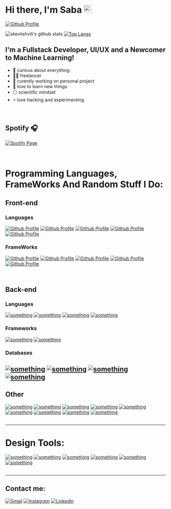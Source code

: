 <!--
**sk4698/sk4698** is a ✨ _special_ ✨ repository because its `README.md` (this file) appears on your GitHub profile.

Here are some ideas to get you started:

- 🔭 I’m currently working on ...
- 🌱 I’m currently learning ...
- 👯 I’m looking to collaborate on ...
- 🤔 I’m looking for help with ...
- 💬 Ask me about ...
- 📫 How to reach me: ...
- 😄 Pronouns: ...
- ⚡ Fun fact: ...
-->


# Hi there, I'm Saba <img src="https://media.giphy.com/media/hvRJCLFzcasrR4ia7z/giphy.gif" width="25px"></a>

[![Github Profile](https://img.shields.io/badge/github-%F0%9F%92%BB-black?style=for-the-badge&logo=github&color=black&link=https://github.com/skevlishvili)](https://github.com/skevlishvili)

![skevlishvili's github stats](https://github-readme-stats.vercel.app/api?username=skevlishvili&show_icons=true&theme=dark)
[![Top Langs](https://github-readme-stats.vercel.app/api/top-langs/?username=skevlishvili&layout=compact&theme=dark)](https://github.com/skevlishvili/github-readme-stats)

## I'm a Fullstack Developer, UI/UX and a Newcomer to Machine Learning!

- 🌌 curious about everything
- 👨‍💻 freelancer
- 🎴 curently working on personal project
- 🌱 love to learn new things
- ⚪ scientific mindset
- ⚡ love hacking and experimenting

<br />


## Spotify 🎧

[![Spotify Page](https://img.shields.io/badge/spotify-%231ED760.svg?&style=for-the-badge&logo=spotify&logoColor=white)](https://open.spotify.com/user/nqfpzmauenz24rzuorpqbaf06?si=w1tPmRYnTjWTKIfl6bEq4Q)

<br />

# Programming Languages, FrameWorks And Random Stuff I Do:

## Front-end

### Languages

[![Github Profile](https://img.shields.io/badge/javascript%20-%23323330.svg?&style=for-the-badge&logo=javascript&logoColor=%23F7DF1E)](https://github.com/skevlishvili)
[![Github Profile](https://img.shields.io/badge/typescript%20-%23007ACC.svg?&style=for-the-badge&logo=typescript&logoColor=white)](https://github.com/skevlishvili)
[![Github Profile](https://img.shields.io/badge/html5%20-%23E34F26.svg?&style=for-the-badge&logo=html5&logoColor=white)](https://github.com/skevlishvili)
[![Github Profile](https://img.shields.io/badge/css3%20-%231572B6.svg?&style=for-the-badge&logo=css3&logoColor=white)](https://github.com/skevlishvili)
[![Github Profile](https://img.shields.io/badge/SASS%20-hotpink.svg?&style=for-the-badge&logo=SASS&logoColor=white)](https://github.com/skevlishvili)

### FrameWorks

[![Github Profile](https://img.shields.io/badge/react%20-%2320232a.svg?&style=for-the-badge&logo=react&logoColor=%2361DAFB)](https://github.com/skevlishvili)
[![Github Profile](https://img.shields.io/badge/bootstrap%20-%23563D7C.svg?&style=for-the-badge&logo=bootstrap&logoColor=white)](https://github.com/skevlishvili)
[![Github Profile](https://img.shields.io/badge/webpack%20-%238DD6F9.svg?&style=for-the-badge&logo=webpack&logoColor=black)](https://github.com/skevlishvili)
[![Github Profile](https://img.shields.io/badge/Flutter%20-6DCFF8.svg?&style=for-the-badge&logo=flutter&logoColor=white)](https://github.com/skevlishvili)
[![Github Profile](https://img.shields.io/badge/React%20Native%20-83CEF4.svg?&style=for-the-badge&logo=react&logoColor=white)](https://github.com/skevlishvili)

<br />

## Back-end

### Languages

[![something](https://img.shields.io/badge/node.js%20-%2343853D.svg?&style=for-the-badge&logo=node.js&logoColor=white)]()
[![something](https://img.shields.io/badge/python%20-%2314354C.svg?&style=for-the-badge&logo=python&logoColor=white)]()
[![something](https://img.shields.io/badge/c%23%20-%23239120.svg?&style=for-the-badge&logo=c-sharp&logoColor=white)]()
[![something](https://img.shields.io/badge/php-%23777BB4.svg?&style=for-the-badge&logo=php&logoColor=white)]()

### Frameworks

[![something](https://img.shields.io/badge/express.js%20-%23404d59.svg?&style=for-the-badge)]()
[![something](https://img.shields.io/badge/django%20-%23092E20.svg?&style=for-the-badge&logo=django&logoColor=white)]()


### Databases

[![something](https://img.shields.io/badge/Firebase-black.svg?&style=for-the-badge&logo=firebase&logoColor=white)]()
[![something](https://img.shields.io/badge/MongoDB-%234ea94b.svg?&style=for-the-badge&logo=mongodb&logoColor=white)]()
[![something](https://img.shields.io/badge/postgres-%23316192.svg?&style=for-the-badge&logo=postgresql&logoColor=white)]()
[![something](https://img.shields.io/badge/mysql-%2300f.svg?&style=for-the-badge&logo=mysql&logoColor=white)]()
<br />
---

## Other

[![something](https://img.shields.io/badge/Pytorch%20-F29536.svg?&style=for-the-badge&logo=pytorch&logoColor=white)]()
[![something](https://img.shields.io/badge/Tensorflow%20-F29536.svg?&style=for-the-badge&logo=Tensorflow&logoColor=white)]()
[![something](https://img.shields.io/badge/git%20-%23F05033.svg?&style=for-the-badge&logo=git&logoColor=white)]()
[![something](https://img.shields.io/badge/shell_script%20-%23121011.svg?&style=for-the-badge&logo=gnu-bash&logoColor=white)]()
[![something](https://img.shields.io/badge/nginx%20-%23009639.svg?&style=for-the-badge&logo=nginx&logoColor=white)]()
[![something](https://img.shields.io/badge/github%20-%23121011.svg?&style=for-the-badge&logo=github&logoColor=white)]()
[![something](https://img.shields.io/badge/github%20actions%20-%232671E5.svg?&style=for-the-badge&logo=github%20actions&logoColor=white)]()
[![something](https://img.shields.io/badge/vercel%20-%23000000.svg?&style=for-the-badge&logo=vercel&logoColor=white)]()
[![something](https://img.shields.io/badge/heroku%20-%23430098.svg?&style=for-the-badge&logo=heroku&logoColor=white)]()
<br />
<br />

---

# Design Tools:

[![something](https://img.shields.io/badge/figma%20-%23F24E1E.svg?&style=for-the-badge&logo=figma&logoColor=white)]()
[![something](https://img.shields.io/badge/adobe%20illustrator%20-%23FF9A00.svg?&style=for-the-badge&logo=adobe%20illustrator&logoColor=white)]()
[![something](https://img.shields.io/badge/adobe%20-%23FF0000.svg?&style=for-the-badge&logo=adobe&logoColor=white)]()
[![something](https://img.shields.io/badge/blender%20-%23F5792A.svg?&style=for-the-badge&logo=blender&logoColor=white)]()
[![something](https://img.shields.io/badge/adobe%20xd%20-%23FF26BE.svg?&style=for-the-badge&logo=adobe%20xd&logoColor=white)]()
[![something](https://img.shields.io/badge/adobe%20photoshop%20-%2331A8FF.svg?&style=for-the-badge&logo=adobe%20photoshop&logoColor=white)]()
<br />
<br />

---

## Contact me:

[![Gmail](https://img.shields.io/badge/gmail-D14836?&style=for-the-badge&logo=gmail&logoColor=white)](mailto:sebastian.kevlishvili@gmail.com)
[![Instagram](https://img.shields.io/badge/Instagram-F77737?&style=for-the-badge&logo=instagram&logoColor=white)](https://www.instagram.com/sabakevlishvili)
[![LinkedIn](https://img.shields.io/badge/Linkedin-2D72AD?&style=for-the-badge&logo=linkedin&logoColor=white)](https://www.linkedin.com/in/saba-kevlishvili/)

